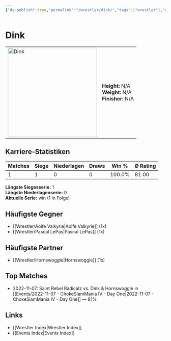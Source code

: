 ```yaml
---
{"dg-publish":true,"permalink":"/wrestler/dink/","tags":["wrestler"],"noteIcon":"","created":"2025-08-11T09:33:18.372+02:00"}
---
```



# Dink

<table>
<tr>
<td><img src="Dink.png" width="280" alt="Dink"></td>
<td>
<b>Height:</b> N/A<br>
<b>Weight:</b> N/A<br>
<b>Finisher:</b> N/A<br>
</td>
</tr>
</table>

## Karriere-Statistiken

| Matches | Siege | Niederlagen | Draws | Win % | Ø Rating |
|---------|-------|-------------|-------|-------|-----------|
| 1 | 1 | 0 | 0 | 100.0% | 81.00 |

**Längste Siegesserie:** 1<br>**Längste Niederlagenserie:** 0<br>**Aktuelle Serie:** win (1 in Folge)


## Häufigste Gegner
- [[Wrestler/Aoife Valkyrie\|Aoife Valkyrie]] (1x)
- [[Wrestler/Pascal LePas\|Pascal LePas]] (1x)

## Häufigste Partner
- [[Wrestler/Hornswoggle\|Hornswoggle]] (1x)

## Top Matches
- 2022-11-07: Saint Rebel Radicalz vs. Dink  & Hornswoggle in [[Events/2022-11-07 - ChokeSlamMania IV - Day One\|2022-11-07 - ChokeSlamMania IV - Day One]] — 81%

## Links
- [[Wrestler Index\|Wrestler Index]]
- [[Events Index\|Events Index]]
